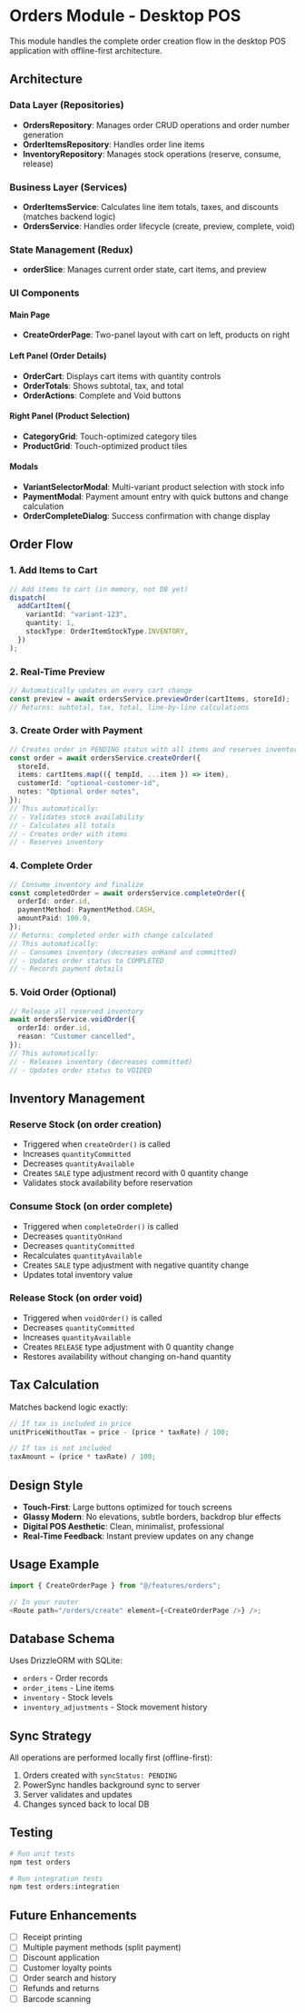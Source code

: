 # Orders Module - Desktop POS

This module handles the complete order creation flow in the desktop POS application with offline-first architecture.

## Architecture

### Data Layer (Repositories)

- **OrdersRepository**: Manages order CRUD operations and order number generation
- **OrderItemsRepository**: Handles order line items
- **InventoryRepository**: Manages stock operations (reserve, consume, release)

### Business Layer (Services)

- **OrderItemsService**: Calculates line item totals, taxes, and discounts (matches backend logic)
- **OrdersService**: Handles order lifecycle (create, preview, complete, void)

### State Management (Redux)

- **orderSlice**: Manages current order state, cart items, and preview

### UI Components

#### Main Page

- **CreateOrderPage**: Two-panel layout with cart on left, products on right

#### Left Panel (Order Details)

- **OrderCart**: Displays cart items with quantity controls
- **OrderTotals**: Shows subtotal, tax, and total
- **OrderActions**: Complete and Void buttons

#### Right Panel (Product Selection)

- **CategoryGrid**: Touch-optimized category tiles
- **ProductGrid**: Touch-optimized product tiles

#### Modals

- **VariantSelectorModal**: Multi-variant product selection with stock info
- **PaymentModal**: Payment amount entry with quick buttons and change calculation
- **OrderCompleteDialog**: Success confirmation with change display

## Order Flow

### 1. Add Items to Cart

```typescript
// Add items to cart (in memory, not DB yet)
dispatch(
  addCartItem({
    variantId: "variant-123",
    quantity: 1,
    stockType: OrderItemStockType.INVENTORY,
  })
);
```

### 2. Real-Time Preview

```typescript
// Automatically updates on every cart change
const preview = await ordersService.previewOrder(cartItems, storeId);
// Returns: subtotal, tax, total, line-by-line calculations
```

### 3. Create Order with Payment

```typescript
// Creates order in PENDING status with all items and reserves inventory
const order = await ordersService.createOrder({
  storeId,
  items: cartItems.map(({ tempId, ...item }) => item),
  customerId: "optional-customer-id",
  notes: "Optional order notes",
});
// This automatically:
// - Validates stock availability
// - Calculates all totals
// - Creates order with items
// - Reserves inventory
```

### 4. Complete Order

```typescript
// Consume inventory and finalize
const completedOrder = await ordersService.completeOrder({
  orderId: order.id,
  paymentMethod: PaymentMethod.CASH,
  amountPaid: 100.0,
});
// Returns: completed order with change calculated
// This automatically:
// - Consumes inventory (decreases onHand and committed)
// - Updates order status to COMPLETED
// - Records payment details
```

### 5. Void Order (Optional)

```typescript
// Release all reserved inventory
await ordersService.voidOrder({
  orderId: order.id,
  reason: "Customer cancelled",
});
// This automatically:
// - Releases inventory (decreases committed)
// - Updates order status to VOIDED
```

## Inventory Management

### Reserve Stock (on order creation)

- Triggered when `createOrder()` is called
- Increases `quantityCommitted`
- Decreases `quantityAvailable`
- Creates `SALE` type adjustment record with 0 quantity change
- Validates stock availability before reservation

### Consume Stock (on order complete)

- Triggered when `completeOrder()` is called
- Decreases `quantityOnHand`
- Decreases `quantityCommitted`
- Recalculates `quantityAvailable`
- Creates `SALE` type adjustment with negative quantity change
- Updates total inventory value

### Release Stock (on order void)

- Triggered when `voidOrder()` is called
- Decreases `quantityCommitted`
- Increases `quantityAvailable`
- Creates `RELEASE` type adjustment with 0 quantity change
- Restores availability without changing on-hand quantity

## Tax Calculation

Matches backend logic exactly:

```typescript
// If tax is included in price
unitPriceWithoutTax = price - (price * taxRate) / 100;

// If tax is not included
taxAmount = (price * taxRate) / 100;
```

## Design Style

- **Touch-First**: Large buttons optimized for touch screens
- **Glassy Modern**: No elevations, subtle borders, backdrop blur effects
- **Digital POS Aesthetic**: Clean, minimalist, professional
- **Real-Time Feedback**: Instant preview updates on any change

## Usage Example

```typescript
import { CreateOrderPage } from "@/features/orders";

// In your router
<Route path="/orders/create" element={<CreateOrderPage />} />;
```

## Database Schema

Uses DrizzleORM with SQLite:

- `orders` - Order records
- `order_items` - Line items
- `inventory` - Stock levels
- `inventory_adjustments` - Stock movement history

## Sync Strategy

All operations are performed locally first (offline-first):

1. Orders created with `syncStatus: PENDING`
2. PowerSync handles background sync to server
3. Server validates and updates
4. Changes synced back to local DB

## Testing

```bash
# Run unit tests
npm test orders

# Run integration tests
npm test orders:integration
```

## Future Enhancements

- [ ] Receipt printing
- [ ] Multiple payment methods (split payment)
- [ ] Discount application
- [ ] Customer loyalty points
- [ ] Order search and history
- [ ] Refunds and returns
- [ ] Barcode scanning

```

```
